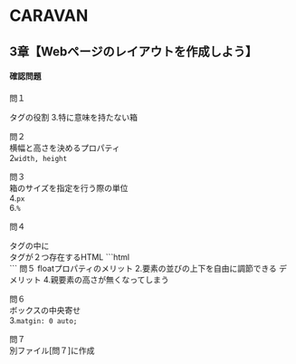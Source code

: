 # CARAVAN

## 3章【Webページのレイアウトを作成しよう】


#### 確認問題  

問１  
<div>タグの役割  
3.特に意味を持たない箱  

問２  
横幅と高さを決めるプロパティ  
2`width, height`  

問３  
箱のサイズを指定を行う際の単位  
4.`px`  
6.`%`  

問４  
<div>タグの中に<div>タグが２つ存在するHTML  
```html
<div>
	<div></div>
	<div></div>
	<div></div>
</div>
```
問５  
floatプロパティのメリット  
2.要素の並びの上下を自由に調節できる  
デメリット  
4.親要素の高さが無くなってしまう  

問６  
ボックスの中央寄せ  
3.`matgin: 0 auto;`  

問７  
別ファイル[問７]に作成  



